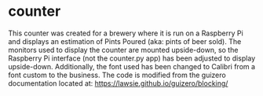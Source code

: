 # counter
This counter was created for a brewery where it is run on a Raspberry Pi and displays an estimation of Pints Poured (aka: pints of beer sold). The monitors used to display the counter are mounted upside-down, so the Raspberry Pi interface (not the counter.py app) has been adjusted to display upside-down. Additionally, the font used has been changed to Calibri from a font custom to the business. The code is modified from the guizero documentation located at: https://lawsie.github.io/guizero/blocking/
